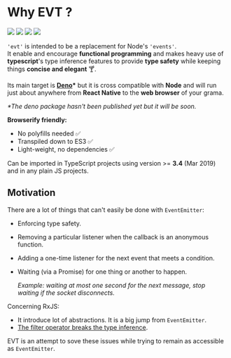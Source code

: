# Why EVT ?

![](https://img.shields.io/bundlephobia/min/ts-evt) ![](https://img.shields.io/bundlephobia/minzip/ts-evt) ![](https://img.shields.io/david/garronej/ts-evt) ![](https://img.shields.io/npm/l/ts-evt)

`'evt'` is intended to be a replacement for Node's `'events'`.  
It enable and encourage **functional programming** and makes heavy use of **typescript**'s type inference features to provide **type safety** while keeping things **concise and elegant** 🍸.

Its main target is [**Deno**](https://github.com/denoland/deno)**\*** but it is cross compatible with **Node** and will run just about anywhere from **React Native** to the **web browser** of your grama.

_\*The deno package hasn't been published yet but it will be soon._

**Browserify friendly:**

* No polyfills needed ✅  
* Transpiled down to ES3 ✅  
* Light-weight, no dependencies ✅   

Can be imported in TypeScript projects using version &gt;= **3.4** \(Mar 2019\) and in any plain JS projects.

## Motivation

There are a lot of things that can't easily be done with `EventEmitter`:

* Enforcing type safety. 
* Removing a particular listener when the callback is an anonymous function.
* Adding a one-time listener for the next event that meets a condition.
* Waiting \(via a Promise\) for one thing or another to happen.

  _Example: waiting at most one second for the next message, stop waiting if the socket disconnects._

Concerning RxJS:

* It introduce lot of abstractions. It is a big jump from `EventEmitter`.
* [The filter operator breaks the type inference](https://stackblitz.com/edit/evt-795plc?embed=1&file=index.ts&hideExplorer=1).

EVT is an attempt to sove these issues while trying to remain as accessible as `EventEmitter`.

